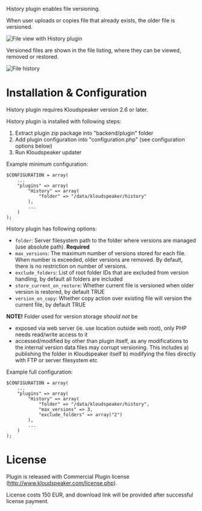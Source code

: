 History plugin enables file versioning.

When user uploads or copies file that already exists, the older file is versioned.

![File view with History plugin](http://www.kloudspeaker.com/images/screenshots/history_quota.png)

Versioned files are shown in the file listing, where they can be viewed, removed or restored.

![File history](http://www.kloudspeaker.com/images/screenshots/history.png)

# Installation & Configuration

History plugin requires Kloudspeaker version 2.6 or later.

History plugin is installed with following steps:

1. Extract plugin zip package into "backend/plugin" folder
2. Add plugin configuration into "configuration.php" (see configuration options below)
3. Run Kloudspeaker updater

Example minimum configuration:

	$CONFIGURATION = array(
		...
		"plugins" => array(
			"History" => array(
				"folder" => "/data/kloudspeaker/history"
			),
			...
		)
	);

History plugin has following options:
* `folder`: Server filesystem path to the folder where versions are managed (use absolute path). **Required**
* `max_versions`: The maximum number of versions stored for each file. When number is exceeded, older versions are removed. By default, there is no restriction on number of versions.
* `exclude_folders`: List of root folder IDs that are excluded from version handling, by default all folders are included
* `store_current_on_restore`: Whether current file is versioned when older version is restored, by default TRUE
* `version_on_copy`: Whether copy action over existing file will version the current file, by default TRUE

**NOTE!** Folder used for version storage *should not* be

  * exposed via web server (ie. use location outside web root), only PHP needs read/write access to it
  * accessed/modified by other than plugin itself, as any modifications to the internal version data files may corrupt versioning. This includes a) publishing the folder in Kloudspeaker itself b) modifying the files directly with FTP  or server filesystem etc

Example full configuration:

	$CONFIGURATION = array(
		...
		"plugins" => array(
			"History" => array(
				"folder" => "/data/kloudspeaker/history",
				"max_versions" => 3,
				"exclude_folders" => array("2")
			),
			...
		)
	);

# License

Plugin is released with Commercial Plugin license (http://www.kloudspeaker.com/license.php).

License costs 150 EUR, and download link will be provided after successful license payment.